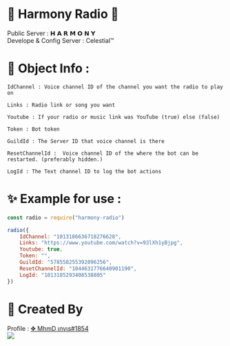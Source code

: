 # 💎 Harmony Radio 💎

<span>Public Server : <span/><a herf="https://discord.gg/ir">𝗛 𝗔 𝗥 𝗠 𝗢 𝗡 𝗬<a/>
<br/>
<span>Develope & Config Server : <span/><a herf="https://discord.gg/dvc">Celestial™<a/>
<br/>

# 🤔 Object Info : 

```
IdChannel : Voice channel ID of the channel you want the radio to play on
```
```
Links : Radio link or song you want
```
```
Youtube : If your radio or music link was YouTube (true) else (false)
```
```
Token : Bot token
```
```
GuildId : The Server ID that voice channel is there
```
```
ResetChannelId :  Voice channel ID of the where the bot can be restarted. (preferably hidden.)
```
```
LogId : The Text channel ID to log the bot actions
```

# ✨ Example for use :

```js
const radio = require("harmony-radio")

radio({
    IdChannel: "1013186636718276628",
    Links: "https://www.youtube.com/watch?v=93lXh1yBjpg",
    Youtube: true,
    Token: "",
    GuildId: "578558255392096256",
    ResetChannelId: "1044631776640901190",
    LogId: "1013185293408538805"
})
```

# 🪬 Created By 

Profile : [✥ MhmD ιnvιѕ#1854](https://discordapp.com/users/750337293927055452) 
<br/>
<img src="https://discord.c99.nl/widget/theme-2/750337293927055452.png">